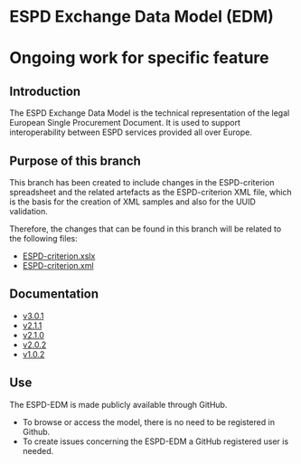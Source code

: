 # ESPD Exchange Data Model (EDM)
# Ongoing work for specific feature

## Introduction

The ESPD Exchange Data Model is the technical representation of the legal European Single Procurement Document. It is used to support interoperability between ESPD services provided all over Europe.

## Purpose of this branch

This branch has been created to include changes in the ESPD-criterion spreadsheet and the related artefacts as the ESPD-criterion XML file, which is the basis for the creation of XML samples and also for the UUID validation. 

Therefore, the changes that can be found in this branch will be related to the following files: 

* [ESPD-criterion.xslx](https://github.com/OP-TED/ESPD-EDM/blob/criterion-evolution/codelists/ESPD-criterion.xlsx)
* [ESPD-criterion.xml](https://github.com/OP-TED/ESPD-EDM/blob/criterion-evolution/xml-examples/ESPD-criterion.xml)

## Documentation

* [v3.0.1](https://docs.ted.europa.eu/ESPD-EDM/latest/index.html)
* [v2.1.1](https://docs.ted.europa.eu/ESPD-EDM/2.1.1/index.html)
* [v2.1.0](https://docs.ted.europa.eu/ESPD-EDM/2.1.0/index.html)
* [v2.0.2](https://docs.ted.europa.eu/ESPD-EDM/2.0.2/index.html)
* [v1.0.2](https://docs.ted.europa.eu/ESPD-EDM/1.0.2/index.html)

## Use
The ESPD-EDM is made publicly available through GitHub. 
* To browse or access the model, there is no need to be registered in Github.
* To create issues concerning the ESPD-EDM a GitHub registered user is needed.
